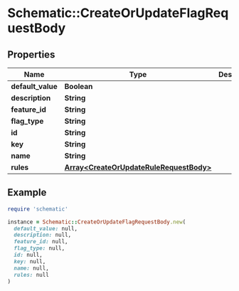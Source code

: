 # Schematic::CreateOrUpdateFlagRequestBody

## Properties

| Name | Type | Description | Notes |
| ---- | ---- | ----------- | ----- |
| **default_value** | **Boolean** |  |  |
| **description** | **String** |  |  |
| **feature_id** | **String** |  | [optional] |
| **flag_type** | **String** |  |  |
| **id** | **String** |  | [optional] |
| **key** | **String** |  |  |
| **name** | **String** |  |  |
| **rules** | [**Array&lt;CreateOrUpdateRuleRequestBody&gt;**](CreateOrUpdateRuleRequestBody.md) |  |  |

## Example

```ruby
require 'schematic'

instance = Schematic::CreateOrUpdateFlagRequestBody.new(
  default_value: null,
  description: null,
  feature_id: null,
  flag_type: null,
  id: null,
  key: null,
  name: null,
  rules: null
)
```

